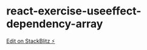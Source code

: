 # react-exercise-useeffect-dependency-array

[Edit on StackBlitz ⚡️](https://stackblitz.com/edit/react-exercise-useeffect-dependency-array)